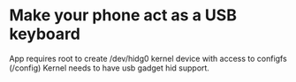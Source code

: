 # Make your phone act as a USB keyboard

App requires root to create /dev/hidg0 kernel device with access to configfs (/config)
Kernel needs to have usb gadget hid support.

